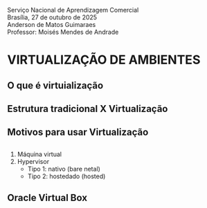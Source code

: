 Serviço Nacional de Aprendizagem Comercial  
Brasília, 27 de outubro de 2025  
Anderson de Matos Guimaraes  
Professor: Moisés Mendes de Andrade

# VIRTUALIZAÇÃO DE AMBIENTES

## O que é virtuialização

## Estrutura tradicional X Virtualização

## Motivos para usar Virtualização

##
1. Máquina virtual
2. Hypervisor
   - Tipo 1: nativo (bare netal)
   - Tipo 2: hostedado (hosted)

## Oracle Virtual Box
